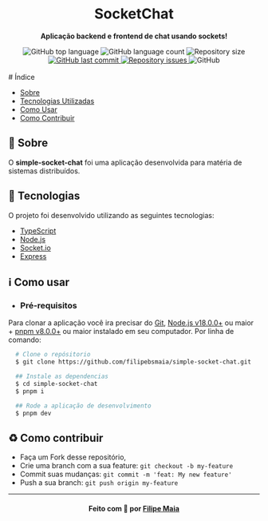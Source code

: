 <div align="center">
  <h1>SocketChat</h1>
  
  <b>Aplicação backend e frontend de chat usando sockets!</b>

<!--  Shields -->
   <img alt="GitHub top language" src="https://img.shields.io/github/languages/top/filipebsmaia/simple-socket-chat">

  <img alt="GitHub language count" src="https://img.shields.io/github/languages/count/filipebsmaia/simple-socket-chat">

  <img alt="Repository size" src="https://img.shields.io/github/repo-size/filipebsmaia/simple-socket-chat">
  <a href="https://github.com/filipebsmaia/simple-socket-chat/commits/master">
    <img alt="GitHub last commit" src="https://img.shields.io/github/last-commit/filipebsmaia/simple-socket-chat">
  </a>

  <a href="https://github.com/filipebsmaia/simple-socket-chat/issues">
    <img alt="Repository issues" src="https://img.shields.io/github/issues/filipebsmaia/simple-socket-chat">
  </a>

  <img alt="GitHub" src="https://img.shields.io/github/license/filipebsmaia/simple-socket-chat">
<!--  Shields -->
</div>
</br>
# Índice

- [Sobre](#sobre)
- [Tecnologias Utilizadas](#tecnologias)
- [Como Usar](#como-usar)
- [Como Contribuir](#como-contribuir)

<a id="sobre"></a>

## :bookmark: Sobre

<p>
  O <strong>simple-socket-chat</strong> foi uma aplicação desenvolvida para matéria de sistemas distribuídos.
<p>

<a id="tecnologias"></a>

## :rocket: Tecnologias

O projeto foi desenvolvido utilizando as seguintes tecnologias:

- [TypeScript](https://www.typescriptlang.org/)
- [Node.js](https://nodejs.org/en/)
- [Socket.io](https://socket.io/)
- [Express](https://expressjs.com/)

<a id="como-usar"></a>

## :information_source: Como usar

- ### **Pré-requisitos**

Para clonar a aplicação você ira precisar do [Git](https://git-scm.com), [Node.js v18.0.0+](https://nodejs.org/) ou maior + [pnpm v8.0.0+](https://pnpm.io/) ou maior instalado em seu computador. Por linha de comando:

```sh
  # Clone o repósitorio
  $ git clone https://github.com/filipebsmaia/simple-socket-chat.git

  ## Instale as dependencias
  $ cd simple-socket-chat
  $ pnpm i

  ## Rode a aplicação de desenvolvimento
  $ pnpm dev

```

<a id="como-contribuir"></a>

## :recycle: Como contribuir

- Faça um Fork desse repositório,
- Crie uma branch com a sua feature: `git checkout -b my-feature`
- Commit suas mudanças: `git commit -m 'feat: My new feature'`
- Push a sua branch: `git push origin my-feature`

---

<div align="center">
<h4>
    Feito com 💜 por <a href="https://www.linkedin.com/in/filipebsmaia/" target="_blank">Filipe Maia</a>
</h4>
</div>
